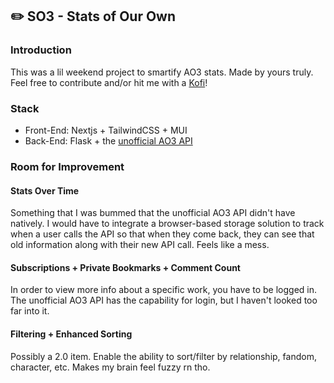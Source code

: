 ## ✏️ SO3 - Stats of Our Own

### Introduction

This was a lil weekend project to smartify AO3 stats. Made by yours truly. Feel free to contribute and/or hit me with a [Kofi](https://ko-fi.com/aquari)!

### Stack

- Front-End: Nextjs + TailwindCSS + MUI
- Back-End: Flask + the [unofficial AO3 API](https://github.com/ArmindoFlores/ao3_api)

### Room for Improvement

#### Stats Over Time

Something that I was bummed that the unofficial AO3 API didn't have natively. I would have to integrate a browser-based storage solution to track when a user calls the API so that when they come back, they can see that old information along with their new API call. Feels like a mess.

#### Subscriptions + Private Bookmarks + Comment Count

In order to view more info about a specific work, you have to be logged in. The unofficial AO3 API has the capability for login, but I haven't looked too far into it.

#### Filtering + Enhanced Sorting

Possibly a 2.0 item. Enable the ability to sort/filter by relationship, fandom, character, etc. Makes my brain feel fuzzy rn tho.

